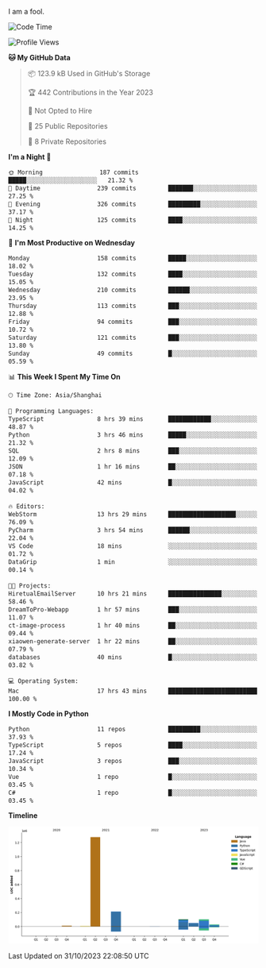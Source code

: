 I am a fool.

<!--START_SECTION:waka-->
![Code Time](http://img.shields.io/badge/Code%20Time-836%20hrs%2049%20mins-blue)

![Profile Views](http://img.shields.io/badge/Profile%20Views-0-blue)

**🐱 My GitHub Data** 

> 📦 123.9 kB Used in GitHub's Storage 
 > 
> 🏆 442 Contributions in the Year 2023
 > 
> 🚫 Not Opted to Hire
 > 
> 📜 25 Public Repositories 
 > 
> 🔑 8 Private Repositories 
 > 
**I'm a Night 🦉** 

```text
🌞 Morning                187 commits         █████░░░░░░░░░░░░░░░░░░░░   21.32 % 
🌆 Daytime                239 commits         ███████░░░░░░░░░░░░░░░░░░   27.25 % 
🌃 Evening                326 commits         █████████░░░░░░░░░░░░░░░░   37.17 % 
🌙 Night                  125 commits         ████░░░░░░░░░░░░░░░░░░░░░   14.25 % 
```
📅 **I'm Most Productive on Wednesday** 

```text
Monday                   158 commits         █████░░░░░░░░░░░░░░░░░░░░   18.02 % 
Tuesday                  132 commits         ████░░░░░░░░░░░░░░░░░░░░░   15.05 % 
Wednesday                210 commits         ██████░░░░░░░░░░░░░░░░░░░   23.95 % 
Thursday                 113 commits         ███░░░░░░░░░░░░░░░░░░░░░░   12.88 % 
Friday                   94 commits          ███░░░░░░░░░░░░░░░░░░░░░░   10.72 % 
Saturday                 121 commits         ███░░░░░░░░░░░░░░░░░░░░░░   13.80 % 
Sunday                   49 commits          █░░░░░░░░░░░░░░░░░░░░░░░░   05.59 % 
```


📊 **This Week I Spent My Time On** 

```text
🕑︎ Time Zone: Asia/Shanghai

💬 Programming Languages: 
TypeScript               8 hrs 39 mins       ████████████░░░░░░░░░░░░░   48.87 % 
Python                   3 hrs 46 mins       █████░░░░░░░░░░░░░░░░░░░░   21.32 % 
SQL                      2 hrs 8 mins        ███░░░░░░░░░░░░░░░░░░░░░░   12.09 % 
JSON                     1 hr 16 mins        ██░░░░░░░░░░░░░░░░░░░░░░░   07.18 % 
JavaScript               42 mins             █░░░░░░░░░░░░░░░░░░░░░░░░   04.02 % 

🔥 Editors: 
WebStorm                 13 hrs 29 mins      ███████████████████░░░░░░   76.09 % 
PyCharm                  3 hrs 54 mins       ██████░░░░░░░░░░░░░░░░░░░   22.04 % 
VS Code                  18 mins             ░░░░░░░░░░░░░░░░░░░░░░░░░   01.72 % 
DataGrip                 1 min               ░░░░░░░░░░░░░░░░░░░░░░░░░   00.14 % 

🐱‍💻 Projects: 
HiretualEmailServer      10 hrs 21 mins      ███████████████░░░░░░░░░░   58.46 % 
DreamToPro-Webapp        1 hr 57 mins        ███░░░░░░░░░░░░░░░░░░░░░░   11.07 % 
ct-image-process         1 hr 40 mins        ██░░░░░░░░░░░░░░░░░░░░░░░   09.44 % 
xiaowen-generate-server  1 hr 22 mins        ██░░░░░░░░░░░░░░░░░░░░░░░   07.79 % 
databases                40 mins             █░░░░░░░░░░░░░░░░░░░░░░░░   03.82 % 

💻 Operating System: 
Mac                      17 hrs 43 mins      █████████████████████████   100.00 % 
```

**I Mostly Code in Python** 

```text
Python                   11 repos            █████████░░░░░░░░░░░░░░░░   37.93 % 
TypeScript               5 repos             ████░░░░░░░░░░░░░░░░░░░░░   17.24 % 
JavaScript               3 repos             ███░░░░░░░░░░░░░░░░░░░░░░   10.34 % 
Vue                      1 repo              █░░░░░░░░░░░░░░░░░░░░░░░░   03.45 % 
C#                       1 repo              █░░░░░░░░░░░░░░░░░░░░░░░░   03.45 % 
```



**Timeline**

![Lines of Code chart](https://raw.githubusercontent.com/VeejaLiu/VeejaLiu/master/assets/bar_graph.png)


 Last Updated on 31/10/2023 22:08:50 UTC
<!--END_SECTION:waka-->
